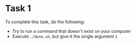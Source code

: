 # Task 1

To complete this task, do the following:

*   Try to run a command that doesn't exist on your computer
*   Execute `./done.sh`, but give it the single argument `1`